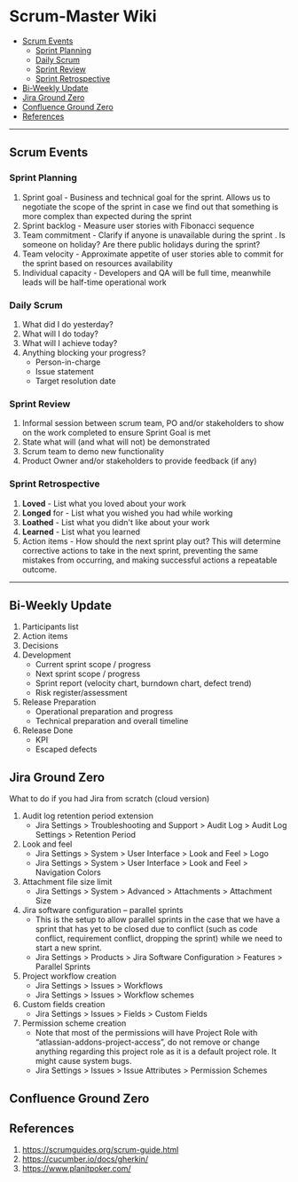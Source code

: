 # Scrum-Master Wiki
- [Scrum Events](#scrum-events)
  - [Sprint Planning](#sprint-planning)
  - [Daily Scrum](#daily-scrum)
  - [Sprint Review](#sprint-review)
  - [Sprint Retrospective](#sprint-retrospective)
- [Bi-Weekly Update](#bi-weekly-update)
- [Jira Ground Zero](#jira-ground-zero)
- [Confluence Ground Zero](#confluence-ground-zero)
- [References](#references)

---
## Scrum Events

### Sprint Planning
1. Sprint goal - Business and technical goal for the sprint. Allows us to negotiate the scope of the sprint in case we find out that something is more complex than expected during the sprint
2. Sprint backlog - Measure user stories with Fibonacci sequence
3. Team commitment - Clarify if anyone is unavailable during the sprint . Is someone on holiday? Are there public holidays during the sprint?
4.	Team velocity - Approximate appetite of user stories able to commit for the sprint based on resources availability
5.	Individual capacity - Developers and QA will be full time, meanwhile leads will be half-time operational work

### Daily Scrum
1.	What did I do yesterday?
2.	What will I do today?
3.	What will I achieve today?
4.	Anything blocking your progress?
    - Person-in-charge
    - Issue statement
    - Target resolution date

### Sprint Review
1.	Informal session between scrum team, PO and/or stakeholders to show on the work completed to ensure Sprint Goal is met
2.	State what will (and what will not) be demonstrated
3.	Scrum team to demo new functionality
4.	Product Owner and/or stakeholders to provide feedback (if any) 

### Sprint Retrospective
1. **Loved** - List what you loved about your work
2. **Longed** for - List what you wished you had while working
3. **Loathed** - List what you didn't like about your work
4. **Learned** - List what you learned
5. Action items - How should the next sprint play out? This will determine corrective actions to take in the next sprint, preventing the same mistakes from occurring, and making successful actions a repeatable outcome.

---
## Bi-Weekly Update
1. Participants list
2. Action items
3. Decisions
4. Development
    - Current sprint scope / progress
    - Next sprint scope / progress
    - Sprint report (velocity chart, burndown chart, defect trend)
    - Risk register/assessment
5. Release Preparation
    - Operational preparation and progress
    - Technical preparation and overall timeline
8. Release Done
    - KPI
    - Escaped defects

## Jira Ground Zero
What to do if you had Jira from scratch (cloud version)
1. Audit log retention period extension
    - Jira Settings > Troubleshooting and Support > Audit Log > Audit Log Settings > Retention Period
2. Look and feel 
    - Jira Settings > System > User Interface > Look and Feel > Logo
    - Jira Settings > System > User Interface > Look and Feel > Navigation Colors
4. Attachment file size limit
    - Jira Settings > System > Advanced > Attachments > Attachment Size
6. Jira software configuration – parallel sprints
    - This is the setup to allow parallel sprints in the case that we have a sprint that has yet to be closed due to conflict (such as code conflict, requirement conflict, dropping the sprint) while we need to start a new sprint.
    - Jira Settings > Products > Jira Software Configuration > Features > Parallel Sprints
8. Project workflow creation
    - Jira Settings > Issues > Workflows
    - Jira Settings > Issues > Workflow schemes
9. Custom fields creation
    - Jira Settings > Issues > Fields > Custom Fields
11. Permission scheme creation
    - Note that most of the permissions will have Project Role with “atlassian-addons-project-access”, do not remove or change anything regarding this project role as it is a default project role. It might cause system bugs.
    - Jira Settings > Issues > Issue Attributes > Permission Schemes

## Confluence Ground Zero

## References
1. https://scrumguides.org/scrum-guide.html
2. https://cucumber.io/docs/gherkin/
3. https://www.planitpoker.com/
